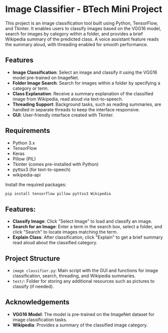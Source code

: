 # Image Classifier - BTech Mini Project

This project is an image classification tool built using Python, TensorFlow, and Tkinter. It enables users to classify images based on the VGG16 model, search for images by category within a folder, and provides a brief Wikipedia summary of the predicted class. A voice assistant feature reads the summary aloud, with threading enabled for smooth performance.

## Features

- **Image Classification**: Select an image and classify it using the VGG16 model pre-trained on ImageNet.
- **Folder Image Search**: Search for images within a folder by specifying a category or term.
- **Class Explanation**: Receive a summary explanation of the classified image from Wikipedia, read aloud via text-to-speech.
- **Threading Support**: Background tasks, such as reading summaries, are handled in separate threads to keep the interface responsive.
- **GUI**: User-friendly interface created with Tkinter.

## Requirements

- Python 3.x
- TensorFlow
- Keras
- Pillow (PIL)
- Tkinter (comes pre-installed with Python)
- pyttsx3 (for text-to-speech)
- wikipedia-api

Install the required packages:
```bash
pip install tensorflow pillow pyttsx3 Wikipedia
```
## Features:

- **Classify Image**: Click "Select Image" to load and classify an image.
- **Search for an Image**: Enter a term in the search box, select a folder, and click "Search" to locate images matching the term.
- **Explain Class**: After classification, click "Explain" to get a brief summary read aloud about the classified category.
  
## Project Structure
- `image classifier.py`: Main script with the GUI and functions for image classification, search, threading, and Wikipedia summaries.
- `test/`: Folder for storing any additional resources such as pictures to classify (if needed).

## Acknowledgements
- **VGG16 Model**: The model is pre-trained on the ImageNet dataset for image classification tasks.
- **Wikipedia**: Provides a summary of the classified image category.
